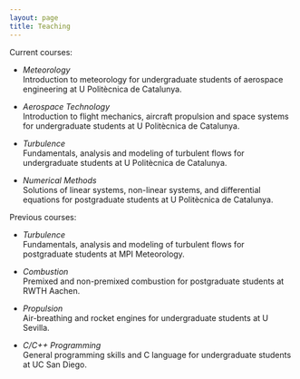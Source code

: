 ```yaml
---
layout: page
title: Teaching
---
```


Current courses:
* *Meteorology*  
Introduction to meteorology for undergraduate students of aerospace engineering at U Politècnica de Catalunya.

* *Aerospace Technology*  
Introduction to flight mechanics, aircraft propulsion and space systems for undergraduate students at U Politècnica de Catalunya.

* *Turbulence*  
Fundamentals, analysis and modeling of turbulent flows for undergraduate students at U Politècnica de Catalunya.

* *Numerical Methods*  
Solutions of linear systems, non-linear systems, and differential equations for postgraduate students at U Politècnica de Catalunya.

Previous courses:
* *Turbulence*  
Fundamentals, analysis and modeling of turbulent flows for postgraduate students at MPI Meteorology.

* *Combustion*  
Premixed and non-premixed combustion for postgraduate students at RWTH Aachen.

* *Propulsion*  
Air-breathing and rocket engines for undergraduate students at U Sevilla.

* *C/C++ Programming*  
General programming skills and C language for undergraduate students at UC San Diego.
